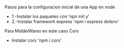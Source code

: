 Pasos para la configuracion inicial de una App en node

<ul>
<li>1.-Instalar los paquetes con 'npn init y' </li>
<li>2.-Instalar framework express 'npm i express dotenv'</li>
</ul>

Para MiddelWares en este caso Cors
<ul>
<li>Instalar cors 'npm i cors'</li>
</ul>


